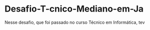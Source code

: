 # Desafio-T-cnico-Mediano-em-Ja
Nesse desafio, que foi passado no curso Técnico em Informática, tev
